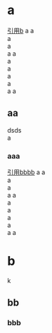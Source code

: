 # a

[引用b](#b)
a  a  
a  
a  
a  a  
a  
a  
a  
a  
a  a  
## aa
dsds  
a  
### aaa

[引用bbbb](#bbb)
a  a  
a  
a  
a  a  
a  
a  
a  
a  
a  a  

# b





k

## bb

### bbb
